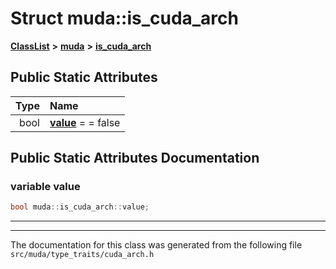 

# Struct muda::is\_cuda\_arch



[**ClassList**](annotated.md) **>** [**muda**](namespacemuda.md) **>** [**is\_cuda\_arch**](structmuda_1_1is__cuda__arch.md)




























## Public Static Attributes

| Type | Name |
| ---: | :--- |
|  bool | [**value**](#variable-value)   = = false<br> |










































## Public Static Attributes Documentation




### variable value 

```C++
bool muda::is_cuda_arch::value;
```




<hr>

------------------------------
The documentation for this class was generated from the following file `src/muda/type_traits/cuda_arch.h`

